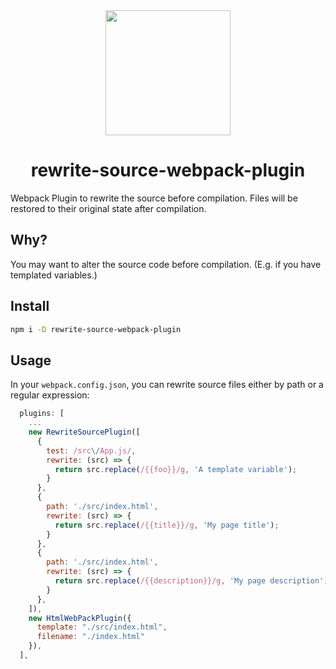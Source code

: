 <div align="center">
  <a href="https://webpack.js.org/">
    <img width="200" height="200" vspace="" hspace="25" src="https://cdn.rawgit.com/webpack/media/e7485eb2/logo/icon-square-big.svg">
  </a>
  <h1>rewrite-source-webpack-plugin</h1>
</div>

Webpack Plugin to rewrite the source before compilation. Files will be restored to their original state after compilation.

## Why?

You may want to alter the source code before compilation. (E.g. if you have templated variables.)

## Install

```bash
npm i -D rewrite-source-webpack-plugin
```

## Usage

In your `webpack.config.json`, you can rewrite source files either by path or a regular expression:

```js
  plugins: [
    ...
    new RewriteSourcePlugin([
      {
        test: /src\/App.js/,
        rewrite: (src) => {
          return src.replace(/{{foo}}/g, 'A template variable');
        }
      },
      {
        path: './src/index.html',
        rewrite: (src) => {
          return src.replace(/{{title}}/g, 'My page title');
        }
      },
      {
        path: './src/index.html',
        rewrite: (src) => {
          return src.replace(/{{description}}/g, 'My page description');
        }
      },
    ]),
    new HtmlWebPackPlugin({
      template: "./src/index.html",
      filename: "./index.html"
    }),
  ],
```
